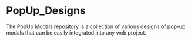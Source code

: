 # PopUp_Designs
 The PopUp Modals repository is a collection of various designs of pop-up modals that can be easily integrated into any web project.

